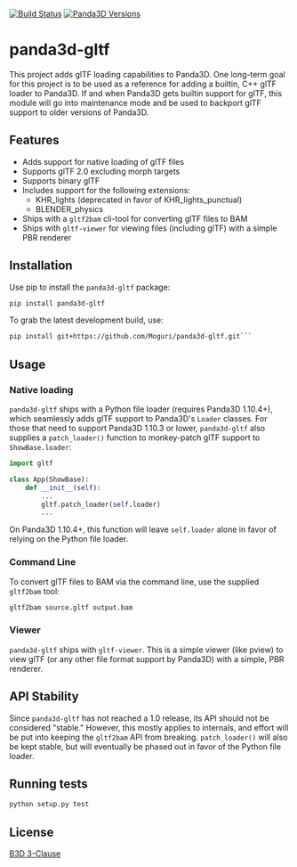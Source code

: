 [![Build Status](https://travis-ci.org/Moguri/panda3d-gltf.svg?branch=master)](https://travis-ci.org/Moguri/panda3d-gltf)
[![Panda3D Versions](https://img.shields.io/badge/1.10-blue.svg)](https://www.panda3d.org/)

# panda3d-gltf
This project adds glTF loading capabilities to Panda3D.
One long-term goal for this project is to be used as a reference for adding a builtin, C++ glTF loader to Panda3D.
If and when Panda3D gets builtin support for glTF, this module will go into maintenance mode and be used to backport glTF support to older versions of Panda3D.

## Features
* Adds support for native loading of glTF files
* Supports glTF 2.0 excluding morph targets
* Supports binary glTF
* Includes support for the following extensions:
  * KHR_lights (deprecated in favor of KHR_lights_punctual)
  * BLENDER_physics
* Ships with a `gltf2bam` cli-tool for converting glTF files to BAM
* Ships with `gltf-viewer` for viewing files (including glTF) with a simple PBR renderer

## Installation

Use pip to install the `panda3d-gltf` package:

```bash
pip install panda3d-gltf
```

To grab the latest development build, use:

```bash
pip install git+https://github.com/Moguri/panda3d-gltf.git```

```

## Usage

### Native loading

`panda3d-gltf` ships with a Python file loader (requires Panda3D 1.10.4+), which seamlessly adds glTF support to Panda3D's `Loader` classes.
For those that need to support Panda3D 1.10.3 or lower, `panda3d-gltf` also supplies a `patch_loader()` function  to monkey-patch glTF support to `ShowBase.loader`:

```python
import gltf

class App(ShowBase):
    def __init__(self):
        ...
        gltf.patch_loader(self.loader)
        ...
```

On Panda3D 1.10.4+, this function will leave `self.loader` alone in favor of relying on the Python file loader.

### Command Line

To convert glTF files to BAM via the command line, use the supplied `gltf2bam` tool:

```bash
gltf2bam source.gltf output.bam
```

### Viewer

`panda3d-gltf` ships with `gltf-viewer`.
This is a simple viewer (like pview) to view glTF (or any other file format support by Panda3D) with a simple, PBR renderer.

## API Stability

Since `panda3d-gltf` has not reached a 1.0 release, its API should not be considered "stable."
However, this mostly applies to internals, and effort will be put into keeping the `gltf2bam` API from breaking.
`patch_loader()` will also be kept stable, but will eventually be phased out in favor of the Python file loader.

## Running tests
```bash
python setup.py test
```

## License
[B3D 3-Clause](https://choosealicense.com/licenses/bsd-3-clause/)
